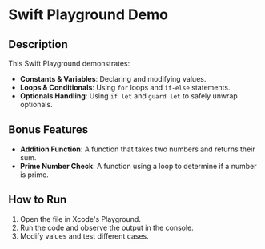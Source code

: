 
# Swift Playground Demo

## Description
This Swift Playground demonstrates:
- **Constants & Variables**: Declaring and modifying values.
- **Loops & Conditionals**: Using `for` loops and `if-else` statements.
- **Optionals Handling**: Using `if let` and `guard let` to safely unwrap optionals.

## Bonus Features
- **Addition Function**: A function that takes two numbers and returns their sum.
- **Prime Number Check**: A function using a loop to determine if a number is prime.

## How to Run
1. Open the file in Xcode's Playground.
2. Run the code and observe the output in the console.
3. Modify values and test different cases.
